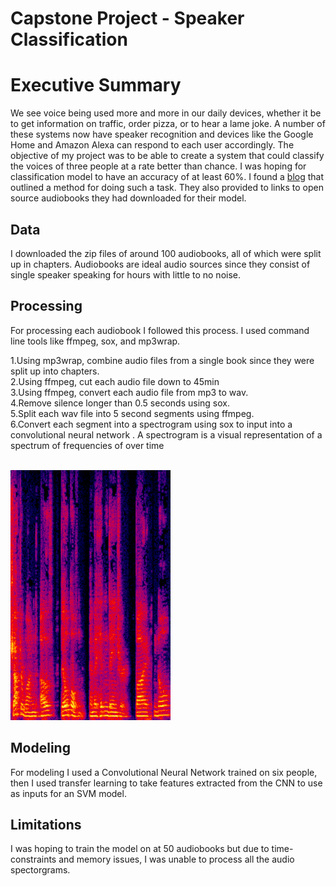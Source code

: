 # Capstone Project - Speaker Classification

# Executive Summary
We see voice being used more and more in our daily devices, whether it be to get information on traffic, order pizza, or to hear a lame joke. A number of these systems now have speaker recognition and devices like the Google Home and Amazon Alexa can respond to each user accordingly.
The objective of my project was to be able to create a system that could classify the voices of three people at a rate better than chance. I was hoping for classification model to have an accuracy of at least 60%. 
 I found a [blog](https://towardsdatascience.com/automatic-speaker-recognition-using-transfer-learning-6fab63e34e74) that outlined a method for doing such a task. They also provided to links to open source audiobooks they had downloaded for their model.

## Data
I downloaded the zip files of around 100 audiobooks, all of which were split up in chapters. Audiobooks are ideal audio sources since they consist of single speaker speaking for hours with little to no noise.
    
## Processing
For processing each audiobook I followed this process. I used command line tools like ffmpeg, sox, and mp3wrap.

1.Using mp3wrap, combine audio files from a single book since they were split up into chapters.<br>
2.Using ffmpeg, cut each audio file down to 45min<br>
3.Using ffmpeg, convert each audio file from mp3 to wav.<br>
4.Remove silence longer than 0.5 seconds using sox.<br>
5.Split each wav file into 5 second segments using ffmpeg.<br>
6.Convert each segment into a spectrogram using sox to input into a convolutional neural network . A spectrogram is a visual representation of a spectrum of frequencies of over time<br>
<br>

<img src="ex_spec.png" width="256" height="400"> 
    
## Modeling
For modeling I used a Convolutional Neural Network trained on six people, then I used transfer learning to take features extracted from the CNN to use as inputs for an SVM model. 

## Limitations
I was hoping to train the model on at 50 audiobooks but due to time-constraints and memory issues, I was unable to process all the audio spectorgrams. 
    
    
    
    
